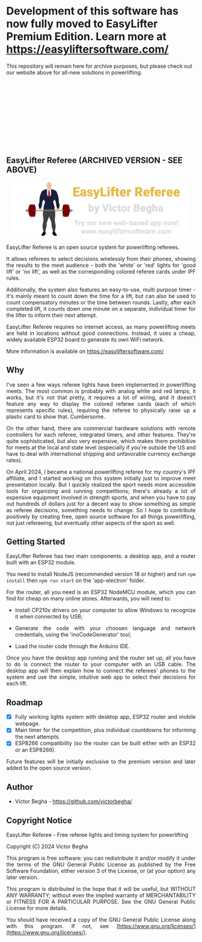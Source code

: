 
# Development of this software has now fully moved to EasyLifter Premium Edition. Learn more at https://easyliftersoftware.com/

This repository will remain here for archive purposes, but please check out our website above for all-new solutions in powerlifting.

<br><br><br><br><br>
<br><br><br><br><br>

## EasyLifter Referee (ARCHIVED VERSION - SEE ABOVE)


<div style="text-align: justify">

<div style="text-align: center">
<img src="assets/BannerGit.png" alt="EasyLifter Referee - Open Source Software for Powerlifting - by Victor Begha" style="max-height: 150px" />
</div>

EasyLifter Referee is an open source system for powerlifting referees.

It allows referees to select decisions wirelessly from their phones, showing the results to the meet audience - both the 'white' or 'red' lights for 'good lift' or 'no lift', as well as the corresponding colored referee cards under IPF rules.

Additionally, the system also features an easy-to-use, multi purpose timer - it's mainly meant to count down the time for a lift, but can also be used to count compensatory minutes or the time between rounds. Lastly, after each completed lift, it counts down one minute on a separate, individual timer for the lifter to inform their next attempt.

EasyLifter Referee requires no internet access, as many powerlifting meets are held in locations without good connections. Instead, it uses a cheap, widely available ESP32 board to generate its own WiFi network.

More information is available on https://easyliftersoftware.com/

## Why

I've seen a few ways referee lights have been implemented in powerlifting meets. The most common is probably with analog white and red lamps; it works, but it's not that pretty, it requires a lot of wiring, and it doesn't feature any way to display the colored referee cards (each of which represents specific rules), requiring the referee to physically raise up a plastic card to show that. Cumbersome.

On the other hand, there are commercial hardware solutions with remote controllers for each referee, integrated timers, and other features. They're quite sophisticated, but also very expensive, which makes them prohibitive for meets at the local and state level (especially if you're outside the US and have to deal with international shipping and unfavorable currency exchange rates).

On April 2024, I became a national powerlifting referee for my country's IPF affiliate, and I started working on this system initially just to improve meet presentation locally. But I quickly realized the sport needs more accessible tools for organizing and running competitions; there's already a lot of expensive equipment involved in strength sports, and when you have to pay out hundreds of dollars just for a decent way to show something as simple as referee decisions, something needs to change. So I hope to contribute positively by creating free, open source software for all things powerlifting, not just refereeing, but eventually other aspects of the sport as well.

## Getting Started

EasyLifter Referee has two main components: a desktop app, and a router built with an ESP32 module.

You need to install NodeJS (recommended version 18 or higher) and run `npm install` then `npm run start` on the 'app-electron' folder.

For the router, all you need is an ESP32 NodeMCU module, which you can find for cheap on many online stores. Afterwards, you will need to:

- Install CP210x drivers on your computer to allow Windows to recognize it when connected by USB;

- Generate the code with your choosen language and network credentials, using the 'inoCodeGenerator' tool;

- Load the router code through the Arduino IDE.

Once you have the desktop app running and the router set up, all you have to do is connect the router to your computer with an USB cable. The desktop app will then explain how to connect the referees' phones to the system and use the simple, intuitive web app to select their decisions for each lift.

## Roadmap

- [x] Fully working lights system with desktop app, ESP32 router and mobile webpage.
- [x] Main timer for the competition, plus individual countdowns for informing the next attempts.
- [x] ESP8266 compatibility (so the router can be built either with an ESP32 or an ESP8266).

Future features will be initially exclusive to the premium version and later added to the open source version.

## Author

- Victor Begha - https://github.com/victorbegha/

## Copyright Notice

EasyLifter Referee - Free referee lights and timing system for powerlifting

Copyright (C) 2024 Victor Begha

This program is free software: you can redistribute it and/or modify
it under the terms of the GNU General Public License as published by
the Free Software Foundation, either version 3 of the License, or
(at your option) any later version.

This program is distributed in the hope that it will be useful,
but WITHOUT ANY WARRANTY; without even the implied warranty of
MERCHANTABILITY or FITNESS FOR A PARTICULAR PURPOSE. See the
GNU General Public License for more details.

You should have received a copy of the GNU General Public License
along with this program. If not, see [https://www.gnu.org/licenses/](https://www.gnu.org/licenses/).

</div>
